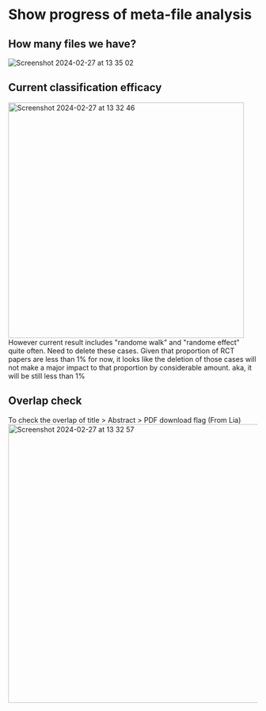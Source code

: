 # Show progress of meta-file analysis 

## How many files we have?
![Screenshot 2024-02-27 at 13 35 02](https://github.com/dyou-wbg/meta_processing/assets/159082162/74760153-c36e-4dc5-a90c-b3fb44a600df)


## Current classification efficacy  
<img width="476" alt="Screenshot 2024-02-27 at 13 32 46" src="https://github.com/dyou-wbg/meta_processing/assets/159082162/ad36961c-ed7d-48a1-9bbe-2b0e7db5eb94">
However current result includes "randome walk" and "randome effect" quite often. Need to delete these cases. Given that proportion of RCT papers are less than 1% for now, it looks like the deletion of those cases will not make a major impact to that proportion by considerable amount. aka, it will be still less than 1%


## Overlap check 
To check the overlap of title > Abstract > PDF download flag 
(From Lia)
<img width="563" alt="Screenshot 2024-02-27 at 13 32 57" src="https://github.com/dyou-wbg/meta_processing/assets/159082162/82b1fb72-0ccd-422c-b027-0ab7a557cfd0">
